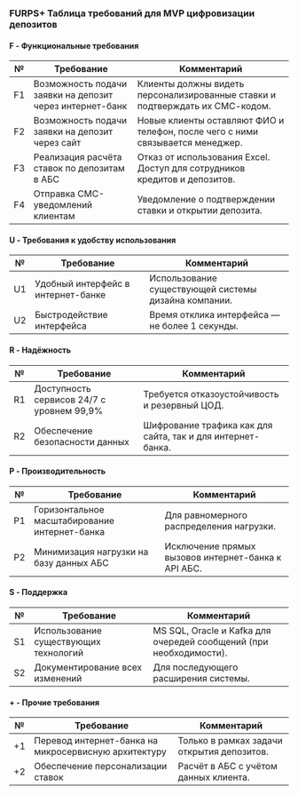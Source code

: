 ### FURPS+ Таблица требований для MVP цифровизации депозитов

#### **F** - Функциональные требования
| №  | Требование                                                    | Комментарий                                                                 |
|-----|----------------------------------------------------------------|------------------------------------------------------------------------------|
| F1  | Возможность подачи заявки на депозит через интернет-банк       | Клиенты должны видеть персонализированные ставки и подтверждать их СМС-кодом. |
| F2  | Возможность подачи заявки на депозит через сайт               | Новые клиенты оставляют ФИО и телефон, после чего с ними связывается менеджер. |
| F3  | Реализация расчёта ставок по депозитам в АБС                  | Отказ от использования Excel. Доступ для сотрудников кредитов и депозитов.   |
| F4  | Отправка СМС-уведомлений клиентам                            | Уведомление о подтверждении ставки и открытии депозита.                      |

#### **U** - Требования к удобству использования
| №  | Требование                                                    | Комментарий                                                                 |
|-----|----------------------------------------------------------------|------------------------------------------------------------------------------|
| U1  | Удобный интерфейс в интернет-банке                           | Использование существующей системы дизайна компании.                         |
| U2  | Быстродействие интерфейса                                    | Время отклика интерфейса — не более 1 секунды.                               |

#### **R** - Надёжность
| №  | Требование                                                    | Комментарий                                                                 |
|-----|----------------------------------------------------------------|------------------------------------------------------------------------------|
| R1  | Доступность сервисов 24/7 с уровнем 99,9%                     | Требуется отказоустойчивость и резервный ЦОД.                                |
| R2  | Обеспечение безопасности данных                              | Шифрование трафика как для сайта, так и для интернет-банка.                  |

#### **P** - Производительность
| №  | Требование                                                    | Комментарий                                                                 |
|-----|----------------------------------------------------------------|------------------------------------------------------------------------------|
| P1  | Горизонтальное масштабирование интернет-банка                 | Для равномерного распределения нагрузки.                                     |
| P2  | Минимизация нагрузки на базу данных АБС                      | Исключение прямых вызовов интернет-банка к API АБС.                          |

#### **S** - Поддержка
| №  | Требование                                                    | Комментарий                                                                 |
|-----|----------------------------------------------------------------|------------------------------------------------------------------------------|
| S1  | Использование существующих технологий                        | MS SQL, Oracle и Kafka для очередей сообщений (при необходимости).           |
| S2  | Документирование всех изменений                              | Для последующего расширения системы.                                         |

#### **+** - Прочие требования
| №  | Требование                                                    | Комментарий                                                                 |
|-----|----------------------------------------------------------------|------------------------------------------------------------------------------|
| +1  | Перевод интернет-банка на микросервисную архитектуру          | Только в рамках задачи открытия депозитов.                                   |
| +2  | Обеспечение персонализации ставок                            | Расчёт в АБС с учётом данных клиента.                                        |
